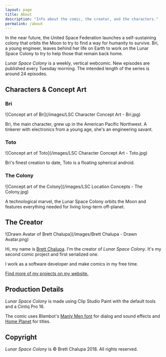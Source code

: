 ```yaml
---
layout: page
title: About
description: "Info about the comic, the creator, and the characters."
permalink: /about
---
```


In the near future, the United Space Federation launches a
self-sustaining colony that orbits the Moon to try to find a way for
humanity to survive. Bri, a young engineer, leaves behind her life on
Earth to work on the Lunar Space Colony to try to help those
that remain back home.

_Lunar Space Colony_ is a weekly, vertical webcomic. New episodes are
published every Tuesday morning. The intended length of the series is
around 24 episodes.

## Characters & Concept Art

### Bri

![Concept art of Bri](/images/LSC Character Concept Art - Bri.jpg)

Bri, the main character, grew up in the American Pacific Northwest. A
tinkerer with electronics from a young age, she's an engineering savant.

### Toto

![Concept art of Toto](/images/LSC Character Concept Art - Toto.jpg)

Bri's finest creation to date, Toto is a floating spherical android.

### The Colony

![Concept art of the Colony](/images/LSC Location Concepts - The Colony.jpg)

A technological marvel, the Lunar Space Colony orbits the Moon and
features everything needed for living long-term off-planet.

## The Creator

![Drawn Avatar of Brett Chalupa](/images/Brett Chalupa - Drawn Avatar.png)

Hi, my name is [Brett Chalupa](https://www.brettchalupa.com). I'm the
creator of _Lunar Space Colony_. It's my second comic project and first
serialized one.

I work as a software developer and make comics in my free time.

[Find more of my projects on my website.](https://www.brettchalupa.com/works/)

## Production Details

_Lunar Space Colony_ is made using Clip Studio Paint with the default
tools and a Cintiq Pro 16.

The comic uses Blambot's [Manly Men
font](http://www.blambot.com/font_manlymen.shtml) for dialog and sound
effects and [Home
Planet](http://www.blambot.com/font_homeplanet.shtml) for titles.

## Copyright

_Lunar Space Colony_ is &copy; Brett Chalupa 2018. All rights reserved.
